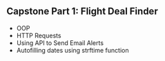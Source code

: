 ## Capstone Part 1: Flight Deal Finder

- OOP
- HTTP Requests
- Using API to Send Email Alerts
- Autofilling dates using strftime function
